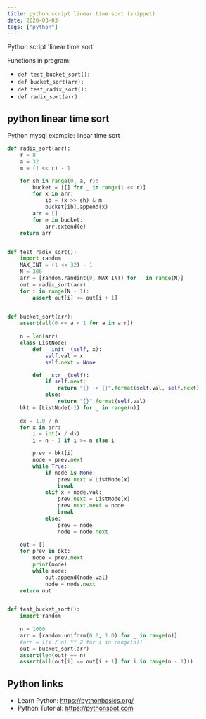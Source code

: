 ```yaml
---
title: python script linear time sort (snippet)
date: 2020-03-03
tags: ["python"]
---
```

Python script 'linear time sort'

Functions in program: 
* `def test_bucket_sort():`
* `def bucket_sort(arr):`
* `def test_radix_sort():`
* `def radix_sort(arr):`

## python linear time sort

Python mysql example: linear time sort

```python
def radix_sort(arr):
    r = 8
    a = 32
    m = (1 << r) - 1

    for sh in range(0, a, r):
        bucket = [[] for _ in range(1 << r)]
        for x in arr:
            ib = (x >> sh) & m
            bucket[ib].append(x)
        arr = []
        for e in bucket:
            arr.extend(e)
    return arr


def test_radix_sort():
    import random
    MAX_INT = (1 << 32) - 1
    N = 300
    arr = [random.randint(0, MAX_INT) for _ in range(N)]
    out = radix_sort(arr)
    for i in range(N - 1):
        assert out[i] <= out[i + 1]


def bucket_sort(arr):
    assert(all(0 <= a < 1 for a in arr))
    
    n = len(arr)
    class ListNode:
        def __init__(self, x):
            self.val = x
            self.next = None

        def __str__(self):
            if self.next:
                return "{} -> {}".format(self.val, self.next)
            else:
                return "{}".format(self.val)
    bkt = [ListNode(-1) for _ in range(n)] 
    
    dx = 1.0 / n
    for x in arr:
        i = int(x / dx)
        i = n - 1 if i >= n else i

        prev = bkt[i]
        node = prev.next
        while True:
            if node is None:
                prev.next = ListNode(x)
                break
            elif x < node.val:
                prev.next = ListNode(x)
                prev.next.next = node
                break
            else:
                prev = node
                node = node.next
            
    out = []
    for prev in bkt:
        node = prev.next
        print(node)
        while node:
            out.append(node.val)
            node = node.next
    return out


def test_bucket_sort():
    import random
    
    n = 1000
    arr = [random.uniform(0.0, 1.0) for _ in range(n)]
    #arr = [(i / n) ** 2 for i in range(n)]
    out = bucket_sort(arr)
    assert(len(out) == n)
    assert(all(out[i] <= out[i + 1] for i in range(n - 1)))


```

## Python links

- Learn Python: https://pythonbasics.org/
- Python Tutorial: https://pythonspot.com
